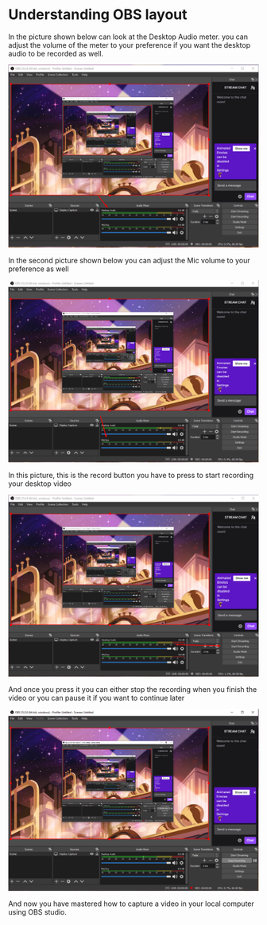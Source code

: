 # Understanding OBS layout

In the picture shown below can look at the Desktop Audio meter. you can adjust the volume of the meter to your preference if you want the desktop audio to be recorded as well.

![](Pictures/fifthScreen.png)

In the second picture shown below you can adjust the Mic volume to your preference as well 

![](Pictures/sixthScreen.png)

In this picture, this is the record button you have to press to start recording your desktop video 

![](Pictures/seventhScreen.png)

And once you press it you can either stop the recording when you finish the video or you can pause it if you want to continue later

![](Pictures/eightScreen.png)

And now you have mastered how to capture a video in your local computer using OBS studio. 
